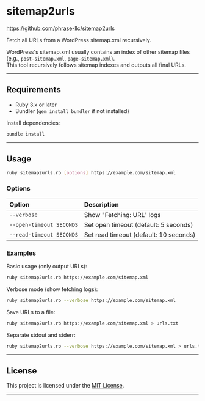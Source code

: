 # sitemap2urls

https://github.com/phrase-llc/sitemap2urls

Fetch all URLs from a WordPress sitemap.xml recursively.

WordPress's sitemap.xml usually contains an index of other sitemap files (e.g., `post-sitemap.xml`, `page-sitemap.xml`).  
This tool recursively follows sitemap indexes and outputs all final URLs.

---

## Requirements

- Ruby 3.x or later
- Bundler (`gem install bundler` if not installed)

Install dependencies:

```bash
bundle install
```

---

## Usage

```bash
ruby sitemap2urls.rb [options] https://example.com/sitemap.xml
```

### Options

| Option | Description |
|:---|:---|
| `--verbose` | Show "Fetching: URL" logs |
| `--open-timeout SECONDS` | Set open timeout (default: 5 seconds) |
| `--read-timeout SECONDS` | Set read timeout (default: 10 seconds) |

### Examples

Basic usage (only output URLs):

```bash
ruby sitemap2urls.rb https://example.com/sitemap.xml
```

Verbose mode (show fetching logs):

```bash
ruby sitemap2urls.rb --verbose https://example.com/sitemap.xml
```

Save URLs to a file:

```bash
ruby sitemap2urls.rb https://example.com/sitemap.xml > urls.txt
```

Separate stdout and stderr:

```bash
ruby sitemap2urls.rb --verbose https://example.com/sitemap.xml > urls.txt 2> errors.log
```

---

## License

This project is licensed under the [MIT License](LICENSE).

---
